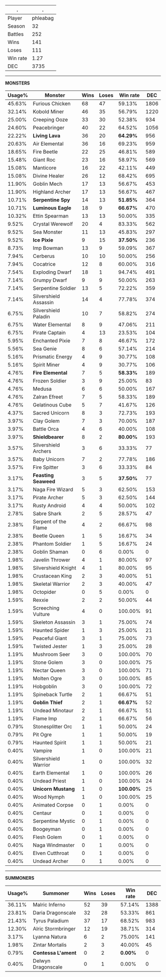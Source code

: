 .|.
|-|-
Player|phleabag
Season|32
Battles|252
Wins|141
Loses|111
Win rate|1.27
DEC|3735

---
**MONSTERS**

Usage%|Monster|Wins|Loses|Win rate|DEC|
-|-|-|-|-|-|
45.63%|Furious Chicken|68|47|59.13%|1806|
32.14%|Kobold Miner|46|35|56.79%|1220|
25.00%|Creeping Ooze|33|30|52.38%|934|
24.60%|Peacebringer|40|22|64.52%|1056|
22.22%|**Living Lava**|36|20|**64.29%**|956|
20.63%|Air Elemental|36|16|69.23%|959|
18.65%|Fire Beetle|22|25|46.81%|589|
15.48%|Giant Roc|23|16|58.97%|569|
15.08%|Manticore|16|22|42.11%|449|
15.08%|Divine Healer|26|12|68.42%|695|
11.90%|Goblin Mech|17|13|56.67%|453|
11.90%|Highland Archer|17|13|56.67%|467|
10.71%|**Serpentine Spy**|14|13|**51.85%**|364|
10.71%|**Luminous Eagle**|18|9|**66.67%**|470|
10.32%|Ettin Spearman|13|13|50.00%|335|
9.52%|Crystal Werewolf|20|4|83.33%|562|
9.52%|Sea Monster|11|13|45.83%|297|
9.52%|**Ice Pixie**|9|15|**37.50%**|236|
8.73%|Imp Bowman|13|9|59.09%|367|
7.94%|Cerberus|10|10|50.00%|256|
7.94%|Cocatrice|12|8|60.00%|316|
7.54%|Exploding Dwarf|18|1|94.74%|491|
7.14%|Grumpy Dwarf|9|9|50.00%|263|
7.14%|Serpentine Soldier|13|5|72.22%|359|
7.14%|Silvershield Assassin|14|4|77.78%|374|
6.75%|Silvershield Paladin|10|7|58.82%|274|
6.75%|Water Elemental|8|9|47.06%|211|
6.75%|Pirate Captain|4|13|23.53%|104|
5.95%|Enchanted Pixie|7|8|46.67%|172|
5.56%|Sea Genie|8|6|57.14%|214|
5.16%|Prismatic Energy|4|9|30.77%|108|
5.16%|Spirit Miner|4|9|30.77%|106|
4.76%|**Fire Elemental**|7|5|**58.33%**|189|
4.76%|Frozen Soldier|3|9|25.00%|83|
4.76%|Medusa|6|6|50.00%|167|
4.76%|Zalran Efreet|7|5|58.33%|189|
4.76%|Gelatinous Cube|5|7|41.67%|126|
4.37%|Sacred Unicorn|8|3|72.73%|193|
3.97%|Clay Golem|7|3|70.00%|187|
3.97%|Battle Orca|4|6|40.00%|108|
3.97%|**Shieldbearer**|8|2|**80.00%**|193|
3.57%|Silvershield Archers|3|6|33.33%|77|
3.57%|Baby Unicorn|7|2|77.78%|186|
3.57%|Fire Spitter|3|6|33.33%|84|
3.17%|**Feasting Seaweed**|3|5|**37.50%**|77|
3.17%|Naga Fire Wizard|5|3|62.50%|153|
3.17%|Pirate Archer|5|3|62.50%|144|
3.17%|Rusty Android|4|4|50.00%|102|
2.78%|Sabre Shark|2|5|28.57%|47|
2.38%|Serpent of the Flame|4|2|66.67%|98|
2.38%|Beetle Queen|1|5|16.67%|34|
2.38%|Phantom Soldier|1|5|16.67%|24|
2.38%|Goblin Shaman|0|6|0.00%|0|
1.98%|Javelin Thrower|4|1|80.00%|97|
1.98%|Silvershield Knight|4|1|80.00%|95|
1.98%|Crustacean King|2|3|40.00%|51|
1.98%|Skeletal Warrior|2|3|40.00%|47|
1.98%|Octopider|0|5|0.00%|0|
1.59%|Rexxie|2|2|50.00%|44|
1.59%|Screeching Vulture|4|0|100.00%|91|
1.59%|Skeleton Assassin|3|1|75.00%|74|
1.59%|Haunted Spider|1|3|25.00%|21|
1.59%|Peaceful Giant|3|1|75.00%|73|
1.59%|Twisted Jester|1|3|25.00%|28|
1.19%|Mushroom Seer|3|0|100.00%|70|
1.19%|Stone Golem|3|0|100.00%|75|
1.19%|Nectar Queen|3|0|100.00%|71|
1.19%|Molten Ogre|3|0|100.00%|85|
1.19%|Hobgoblin|3|0|100.00%|72|
1.19%|Spineback Turtle|2|1|66.67%|51|
1.19%|**Goblin Thief**|2|1|**66.67%**|52|
1.19%|Undead Minotaur|2|1|66.67%|51|
1.19%|Flame Imp|2|1|66.67%|56|
0.79%|Stonesplitter Orc|1|1|50.00%|24|
0.79%|Pit Ogre|1|1|50.00%|19|
0.79%|Haunted Spirit|1|1|50.00%|21|
0.40%|Vampire|1|0|100.00%|21|
0.40%|Silvershield Warrior|1|0|100.00%|32|
0.40%|Earth Elemental|1|0|100.00%|26|
0.40%|Undead Priest|1|0|100.00%|24|
0.40%|**Unicorn Mustang**|1|0|**100.00%**|25|
0.40%|Wood Nymph|1|0|100.00%|25|
0.40%|Animated Corpse|0|1|0.00%|0|
0.40%|Centaur|0|1|0.00%|0|
0.40%|Serpentine Mystic|0|1|0.00%|0|
0.40%|Boogeyman|0|1|0.00%|0|
0.40%|Flesh Golem|0|1|0.00%|0|
0.40%|Naga Windmaster|0|1|0.00%|0|
0.40%|Elven Cutthroat|0|1|0.00%|0|
0.40%|Undead Archer|0|1|0.00%|0|

---
**SUMMONERS**

Usage%|Summoner|Wins|Loses|Win rate|DEC|
-|-|-|-|-|-|
36.11%|Malric Inferno|52|39|57.14%|1388|
23.81%|Daria Dragonscale|32|28|53.33%|861|
21.43%|Tyrus Paladium|37|17|68.52%|983|
12.30%|Alric Stormbringer|12|19|38.71%|314|
3.17%|Lyanna Natura|6|2|75.00%|141|
1.98%|Zintar Mortalis|2|3|40.00%|45|
0.79%|**Contessa L'ament**|0|2|**0.00%**|0|
0.40%|Delwyn Dragonscale|0|1|0.00%|0|
